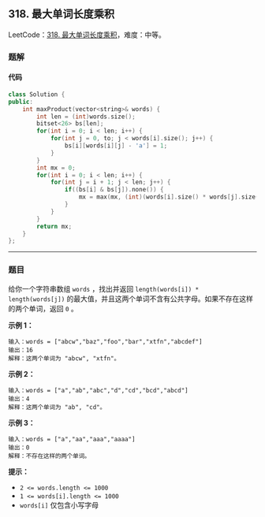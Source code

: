 ## 318. 最大单词长度乘积

LeetCode：[318. 最大单词长度乘积](https://leetcode.cn/problems/maximum-product-of-word-lengths/)，难度：中等。

### 题解

#### 代码

```c++
class Solution {
public:
    int maxProduct(vector<string>& words) {
        int len = (int)words.size();
        bitset<26> bs[len];
        for(int i = 0; i < len; i++) {
            for(int j = 0, to; j < words[i].size(); j++) {
                bs[i][words[i][j] - 'a'] = 1;
            }
        }
        int mx = 0;
        for(int i = 0; i < len; i++) {
            for(int j = i + 1; j < len; j++) {
                if((bs[i] & bs[j]).none()) {
                    mx = max(mx, (int)(words[i].size() * words[j].size()));
                }
            }
        }
        return mx;
    }
};
```



---



### 题目

给你一个字符串数组 `words` ，找出并返回 `length(words[i]) * length(words[j])` 的最大值，并且这两个单词不含有公共字母。如果不存在这样的两个单词，返回 `0` 。

 

**示例 1：**

```
输入：words = ["abcw","baz","foo","bar","xtfn","abcdef"]
输出：16 
解释：这两个单词为 "abcw", "xtfn"。
```

**示例 2：**

```
输入：words = ["a","ab","abc","d","cd","bcd","abcd"]
输出：4 
解释：这两个单词为 "ab", "cd"。
```

**示例 3：**

```
输入：words = ["a","aa","aaa","aaaa"]
输出：0 
解释：不存在这样的两个单词。
```

 

**提示：**

- `2 <= words.length <= 1000`
- `1 <= words[i].length <= 1000`
- `words[i]` 仅包含小写字母


